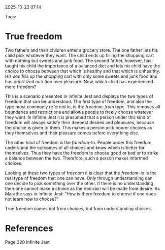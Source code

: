 2025-10-23 07:14

Tags:
# True freedom

Two fathers and their children enter a grocery store. The one father lets his child pick whatever they want. The child ends up filling the shopping cart with nothing but sweets and junk food. The second father, however, has taught his child the importance of a balanced diet and lets his child have the choice to choose between that which is healthy and that which is unhealthy. His son fills up the shopping cart with only some sweets and junk food and has prioritized nutrition over pleasure. Now, which child has experienced more freedom?

This is a scenario presented in Infinite Jest and displays the two types of freedom that can be understood. The first type of freedom, and also the type most commonly referred to, is the *freedom-from* type. This removes all boundaries and restrictions and allows people to freely choose whatever they want. In Infinite Jest it is presumed that a person under this kind of freedom will always satisfy their deepest desires and pleasures, because the choice is given to them. This makes a person pick poorer choices as they themselves and their pleasure comes before everything else.

The other kind of freedom is the *freedom-to*. People under this freedom understand the outcomes of all choices and know which is better for themselves. Thus they have the freedom to choose good or bad or to strike a balance between the two. Therefore, such a person makes informed choices.

Looking at these two types of freedom it is clear that the *freedom-to* is the real type of freedom that one can have. Only through understanding can one decide to pick something over the other. If there is no understanding then one cannot make a choice as the decision will be made from desire. As Marathe says in Infinite Jest: “How is there freedom to choose if one does not learn how to choose?”

True freedom comes not from choices, but from understanding choices.
# References
Page 320 Infinite Jest